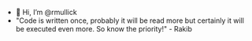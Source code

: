 - 👋 Hi, I’m @rmullick
- "Code is written once, probably it will be read more but certainly it will be executed even more. So know the priority!" - Rakib


<!---
rmullick/rmullick is a ✨ special ✨ repository because its `README.md` (this file) appears on your GitHub profile.
You can click the Preview link to take a look at your changes.
--->
